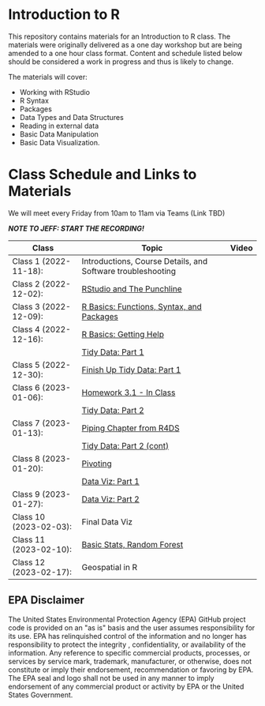 # Introduction to R

This repository contains materials for an Introduction to R class. The materials were originally delivered as a one day workshop but are being amended to a one hour class format. Content and schedule listed below should be considered a work in progress and thus is likely to change.

The materials will cover:

-   Working with RStudio
-   R Syntax
-   Packages
-   Data Types and Data Structures
-   Reading in external data
-   Basic Data Manipulation
-   Basic Data Visualization.

# Class Schedule and Links to Materials

We will meet every Friday from 10am to 11am via Teams (Link TBD)

***NOTE TO JEFF: START THE RECORDING!***

| Class                  | Topic                                                                 | Video |
|--------------------|--------------------------------------|--------------|
| Class 1 (2022-11-18):  | Introductions, Course Details, and Software troubleshooting           |       |
| Class 2 (2022-12-02):  | [RStudio and The Punchline](lessons/01_rstudio.md)                    |       |
| Class 3 (2022-12-09):  | [R Basics: Functions, Syntax, and Packages](lessons/02_r_basics.md)   |       |
| Class 4 (2022-12-16):  | [R Basics: Getting Help](lessons/02_r_basics.md#getting-help)         |       |
|                        | [Tidy Data: Part 1](lessons/03_tidy_data_in_r_1.md)                   |       |
| Class 5 (2022-12-30):  | [Finish Up Tidy Data: Part 1](lessons/03_tidy_data_in_r_1.md)         |       |
| Class 6 (2023-01-06):  | [Homework 3.1 - In Class](lessons/03_tidy_data_in_r_1.md#homework-31) |       |
|                        | [Tidy Data: Part 2](lessons/03_tidy_data_in_r_2.md)                   |       |
| Class 7 (2023-01-13):  | [Piping Chapter from R4DS](https://r4ds.had.co.nz/pipes.html)         |       |
|                        | [Tidy Data: Part 2 (cont)](lessons/03_tidy_data_in_r_2.md#mutate)     |       |
| Class 8 (2023-01-20):  | [Pivoting](lessons/03_tidy_data_in_r_2.md#pivoting)                   |       |
|                        | [Data Viz: Part 1](lessons/04_data_viz_with_ggplot2.md)               |       |
| Class 9 (2023-01-27):  | [Data Viz: Part 2](lessons/04_data_viz_with_ggplot2.md)               |       |
| Class 10 (2023-02-03): | Final Data Viz                                                        |       |
| Class 11 (2023-02-10): | [Basic Stats, Random Forest](lessons/06_basic_stats.md)               |       |
| Class 12 (2023-02-17): | Geospatial in R                                                       |       |

## EPA Disclaimer

The United States Environmental Protection Agency (EPA) GitHub project code is provided on an "as is" basis and the user assumes responsibility for its use. EPA has relinquished control of the information and no longer has responsibility to protect the integrity , confidentiality, or availability of the information. Any reference to specific commercial products, processes, or services by service mark, trademark, manufacturer, or otherwise, does not constitute or imply their endorsement, recommendation or favoring by EPA. The EPA seal and logo shall not be used in any manner to imply endorsement of any commercial product or activity by EPA or the United States Government.

